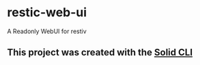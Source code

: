 # restic-web-ui
A Readonly WebUI for restiv

## This project was created with the [Solid CLI](https://github.com/solidjs-community/solid-cli)
